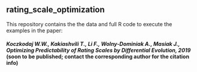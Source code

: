 ## rating_scale_optimization
This repository contains the the data and full R code to execute the examples in the paper: 
#### *Koczkodaj W.W., Kakiashvili T., Li F., Wolny-Dominiak A., Masiak J., Optimizing Predictability of Rating Scales by Differential Evolution, 2019* (soon to be published; contact the corresponding author for the citation info)



